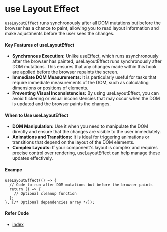# use Layout Effect
`useLayoutEffect` runs synchronously after all DOM mutations but before the browser has a chance to paint, allowing you to read layout information and make adjustments before the user sees the changes.

#### Key Features of useLayoutEffect
- **Synchronous Execution:** Unlike useEffect, which runs asynchronously after the browser has painted, useLayoutEffect runs synchronously after DOM mutations. This ensures that any changes made within this hook are applied before the browser repaints the screen.
- **Immediate DOM Measurements:** It is particularly useful for tasks that require immediate measurements of the DOM, such as calculating dimensions or positions of elements.
- **Preventing Visual Inconsistencies:** By using useLayoutEffect, you can avoid flickering or visual inconsistencies that may occur when the DOM is updated and the browser paints the changes.

#### When to Use useLayoutEffect
- **DOM Manipulation:** Use it when you need to manipulate the DOM directly and ensure that the changes are visible to the user immediately.
- **Animations and Transitions:** It is ideal for triggering animations or transitions that depend on the layout of the DOM elements.
- **Complex Layouts:** If your component's layout is complex and requires precise control over rendering, useLayoutEffect can help manage these updates effectively.

#### Exampe
```
useLayoutEffect(() => {
  // Code to run after DOM mutations but before the browser paints
  return () => {
    // Optional cleanup function
  };
}, [/* Optional dependencies array */]);

```
#### Refer Code
- [index](index.jsx)
